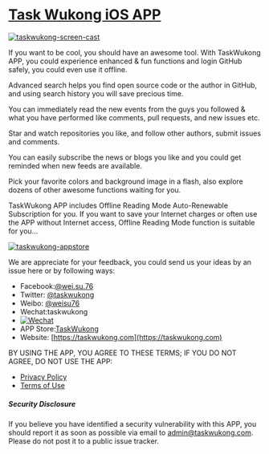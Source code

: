 # [Task Wukong iOS APP](https://taskwukong.com)

[![taskwukong-screen-cast](https://taskwukong.com/wp-content/uploads/2015/06/twk_small.gif)](https://taskwukong.com)

If you want to be cool, you should have an awesome tool. With TaskWukong APP, you could experience enhanced & fun functions and login GitHub safely, you could even use it offline.

Advanced search helps you find open source code or the author in GitHub, and using search history you will save precious time.

You can immediately read the new events from the guys you followed & what you have performed like comments, pull requests, and new issues etc.

Star and watch repositories you like, and follow other authors, submit issues and comments.

You can easily subscribe the news or blogs you like and you could get reminded when new feeds are available.

Pick your favorite colors and background image in a flash, also explore dozens of other awesome functions waiting for you.

TaskWukong APP includes Offline Reading Mode Auto-Renewable Subscription for you. If you want to save your Internet charges or often use the APP without Internet access, Offline Reading Mode function is suitable for you...

[![taskwukong-appstore](https://taskwukong.com/wp-content/uploads/2015/06/appStore-e1433552925411.png)](https://itunes.apple.com/us/app/taskwukong/id989504703?l=zh&ls=1&mt=8)

We are appreciate for your feedback, you could send us your ideas by an issue here or by following ways:

- Facebook:[@wei.su.76](https://www.facebook.com/wei.su.76)
- Twitter: [@taskwukong](https://twitter.com/taskwukong)
- Weibo: [@weisu76](http://weibo.com/objcc)
- Wechat:taskwukong
- [![Wechat](https://taskwukong.com/wp-content/uploads/2015/06/weixin_taskwukong-150x150.jpeg)]()
- APP Store:[TaskWukong](https://itunes.apple.com/us/app/taskwukong/id989504703?l=zh&ls=1&mt=8)
- Website: [https://taskwukong.com](https://taskwukong.com)

BY USING THE APP, YOU AGREE TO THESE TERMS; IF YOU DO NOT AGREE, DO NOT USE THE APP:

- [Privacy Policy](https://taskwukong.com/privacy/privacy-policy-en/)
- [Terms of Use](https://taskwukong.com/taskwukong-app-terms/taskwukong-app-terms-en/)

##### Security Disclosure

If you believe you have identified a security vulnerability with this APP, you should report it as soon as possible via email to admin@taskwukong.com. Please do not post it to a public issue tracker.
